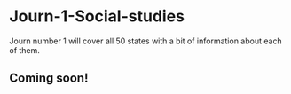 # Journ-1-Social-studies
Journ number 1 will cover all 50 states with a bit of information about each of them.

## Coming soon!

